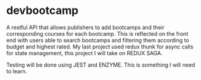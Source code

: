 # devbootcamp

A restful API that allows publishers to add bootcamps and their corresponding courses for each bootcamp.
This is reflected on the front end with users able to search bootcamps and filtering them according to budget and highest rated.
My last project used redux thunk for async calls for state management, this project I will take on REDUX SAGA.

Testing will be done using JEST and ENZYME. This is something I will need to learn.




